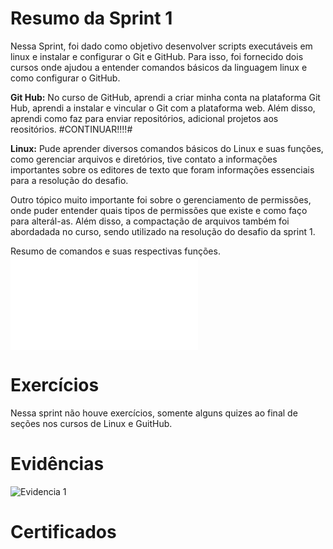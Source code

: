 # Resumo da Sprint 1
Nessa Sprint, foi dado como objetivo desenvolver scripts executáveis em linux e instalar e configurar o Git e GitHub. Para isso, foi fornecido dois cursos onde ajudou a entender comandos básicos da linguagem linux e como configurar o GitHub. 

**Git Hub:** No curso de GitHub, aprendi a criar minha conta na plataforma Git Hub, aprendi a instalar e vincular o Git com a plataforma web. Além disso, aprendi como faz para enviar repositórios, adicional projetos aos reositórios. #CONTINUAR!!!!#

**Linux:** Pude aprender diversos comandos básicos do Linux e suas funções, como gerenciar arquivos e diretórios, tive contato a informações importantes sobre os editores de texto que foram informações essenciais para a resolução do desafio. 

Outro tópico muito importante foi sobre o gerenciamento de permissões, onde puder entender quais tipos de permissões que existe e como faço para alterál-as. Além disso, a compactação de arquivos também foi abordadada no curso, sendo utilizado na resolução do desafio da sprint 1.

Resumo de comandos e suas respectivas funções.
![Resumo de comandos e suas funções](../Sprint1/Evidencias/Resumo_comandos_linux.txt)





# Exercícios
Nessa sprint não houve exercícios, somente alguns quizes ao final de seções nos cursos de Linux e GuitHub.

# Evidências


![Evidencia 1]()


# Certificados

